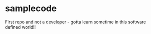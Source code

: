 # samplecode
First repo and not a developer - gotta learn sometime in this software defined world!!
